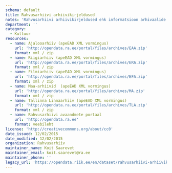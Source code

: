 ```yaml
---
schema: default
title: Rahvusarhiivi arhiivikirjeldused
notes: 'Rahvusarhiivi arhiivikirjeldused ehk informatsioon arhivaalide sisu kohta sõltumata nende füüsilisest kandjast (paber, elektrooniline kandja, filmilint vmt). Arhiivikirjeldustel baseeruvad kõik arhiiviainese otsivahendid.'
department: ''
category:
  - Kultuur
resources:
  - name: Ajalooarhiiv (apeEAD XML vormingus)
    url: 'http://opendata.ra.ee/portal/files/archives/EAA.zip'
    format: xml / zip
  - name: Riigiarhiiv (apeEAD XML vormingus)
    url: 'http://opendata.ra.ee/portal/files/archives/ERA.zip'
    format: xml / zip
  - name: Filmiarhiiv (apeEAD XML vormingus)
    url: 'http://opendata.ra.ee/portal/files/archives/EFA.zip'
    format: xml / zip
  - name: Maa-arhiivid  (apeEAD XML vormingus)
    url: 'http://opendata.ra.ee/portal/files/archives/MA.zip'
    format: xml / zip
  - name: Tallinna Linnaarhiiv (apeEAD XML vormingus)
    url: 'http://opendata.ra.ee/portal/files/archives/TLA.zip'
    format: xml / zip
  - name: Rahvusarhiivi avaandmete portaal
    url: 'http://opendata.ra.ee'
    format: veebileht
license: 'http://creativecommons.org/about/cc0'
date_issued: 12/02/2015
date_modified: 12/02/2015
organization: Rahvusarhiiv
maintainer_name: Koit Saarevet
maintainer_email: koit.saarevet@ra.ee
maintainer_phone: ''
legacy_url: 'https://opendata.riik.ee/en/dataset/rahvusarhiivi-arhiivikirjeldused'
---
```

